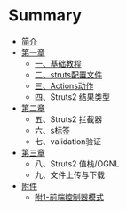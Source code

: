 # Summary

* [简介](README.md)
* [第一章](di-yi-zhang.md)
  * [一、基础教程](di-yi-zhang/yi-3001-ji-chu-jiao-cheng.md)
  * [二、struts配置文件](di-yi-zhang/er-3001-struts-pei-zhi-wen-jian.md)
  * [三、Actions动作](di-yi-zhang/san-3001-actions-dong-zuo.md)
  * 四、Struts2 结果类型
* [第二章](di-er-zhang.md)
  * 五、Struts2 拦截器
  * 六、s标签
  * 七、validation验证
* [第三章](di-san-zhang.md)
  * 八、Struts2 值栈/OGNL
  * 九、文件上传与下载
* [附件](fu-jian.md)
  * [附1-前端控制器模式](fu-jian/fu-1-qian-duan-kong-zhi-qi-mo-shi.md)

